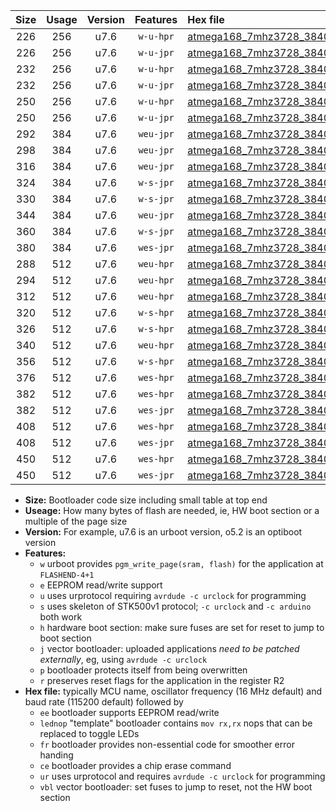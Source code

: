 |Size|Usage|Version|Features|Hex file|
|:-:|:-:|:-:|:-:|:--|
|226|256|u7.6|`w-u-hpr`|[atmega168_7mhz3728_38400bps_ur.hex](https://raw.githubusercontent.com/stefanrueger/urboot/main//atmega168_7mhz3728_38400bps_ur.hex)|
|226|256|u7.6|`w-u-jpr`|[atmega168_7mhz3728_38400bps_ur_vbl.hex](https://raw.githubusercontent.com/stefanrueger/urboot/main//atmega168_7mhz3728_38400bps_ur_vbl.hex)|
|232|256|u7.6|`w-u-hpr`|[atmega168_7mhz3728_38400bps_lednop_ur.hex](https://raw.githubusercontent.com/stefanrueger/urboot/main//atmega168_7mhz3728_38400bps_lednop_ur.hex)|
|232|256|u7.6|`w-u-jpr`|[atmega168_7mhz3728_38400bps_lednop_ur_vbl.hex](https://raw.githubusercontent.com/stefanrueger/urboot/main//atmega168_7mhz3728_38400bps_lednop_ur_vbl.hex)|
|250|256|u7.6|`w-u-hpr`|[atmega168_7mhz3728_38400bps_lednop_fr_ur.hex](https://raw.githubusercontent.com/stefanrueger/urboot/main//atmega168_7mhz3728_38400bps_lednop_fr_ur.hex)|
|250|256|u7.6|`w-u-jpr`|[atmega168_7mhz3728_38400bps_lednop_fr_ur_vbl.hex](https://raw.githubusercontent.com/stefanrueger/urboot/main//atmega168_7mhz3728_38400bps_lednop_fr_ur_vbl.hex)|
|292|384|u7.6|`weu-jpr`|[atmega168_7mhz3728_38400bps_ee_ur_vbl.hex](https://raw.githubusercontent.com/stefanrueger/urboot/main//atmega168_7mhz3728_38400bps_ee_ur_vbl.hex)|
|298|384|u7.6|`weu-jpr`|[atmega168_7mhz3728_38400bps_ee_lednop_ur_vbl.hex](https://raw.githubusercontent.com/stefanrueger/urboot/main//atmega168_7mhz3728_38400bps_ee_lednop_ur_vbl.hex)|
|316|384|u7.6|`weu-jpr`|[atmega168_7mhz3728_38400bps_ee_lednop_fr_ur_vbl.hex](https://raw.githubusercontent.com/stefanrueger/urboot/main//atmega168_7mhz3728_38400bps_ee_lednop_fr_ur_vbl.hex)|
|324|384|u7.6|`w-s-jpr`|[atmega168_7mhz3728_38400bps_vbl.hex](https://raw.githubusercontent.com/stefanrueger/urboot/main//atmega168_7mhz3728_38400bps_vbl.hex)|
|330|384|u7.6|`w-s-jpr`|[atmega168_7mhz3728_38400bps_lednop_vbl.hex](https://raw.githubusercontent.com/stefanrueger/urboot/main//atmega168_7mhz3728_38400bps_lednop_vbl.hex)|
|344|384|u7.6|`weu-jpr`|[atmega168_7mhz3728_38400bps_ee_lednop_fr_ce_ur_vbl.hex](https://raw.githubusercontent.com/stefanrueger/urboot/main//atmega168_7mhz3728_38400bps_ee_lednop_fr_ce_ur_vbl.hex)|
|360|384|u7.6|`w-s-jpr`|[atmega168_7mhz3728_38400bps_lednop_fr_vbl.hex](https://raw.githubusercontent.com/stefanrueger/urboot/main//atmega168_7mhz3728_38400bps_lednop_fr_vbl.hex)|
|380|384|u7.6|`wes-jpr`|[atmega168_7mhz3728_38400bps_ee_vbl.hex](https://raw.githubusercontent.com/stefanrueger/urboot/main//atmega168_7mhz3728_38400bps_ee_vbl.hex)|
|288|512|u7.6|`weu-hpr`|[atmega168_7mhz3728_38400bps_ee_ur.hex](https://raw.githubusercontent.com/stefanrueger/urboot/main//atmega168_7mhz3728_38400bps_ee_ur.hex)|
|294|512|u7.6|`weu-hpr`|[atmega168_7mhz3728_38400bps_ee_lednop_ur.hex](https://raw.githubusercontent.com/stefanrueger/urboot/main//atmega168_7mhz3728_38400bps_ee_lednop_ur.hex)|
|312|512|u7.6|`weu-hpr`|[atmega168_7mhz3728_38400bps_ee_lednop_fr_ur.hex](https://raw.githubusercontent.com/stefanrueger/urboot/main//atmega168_7mhz3728_38400bps_ee_lednop_fr_ur.hex)|
|320|512|u7.6|`w-s-hpr`|[atmega168_7mhz3728_38400bps.hex](https://raw.githubusercontent.com/stefanrueger/urboot/main//atmega168_7mhz3728_38400bps.hex)|
|326|512|u7.6|`w-s-hpr`|[atmega168_7mhz3728_38400bps_lednop.hex](https://raw.githubusercontent.com/stefanrueger/urboot/main//atmega168_7mhz3728_38400bps_lednop.hex)|
|340|512|u7.6|`weu-hpr`|[atmega168_7mhz3728_38400bps_ee_lednop_fr_ce_ur.hex](https://raw.githubusercontent.com/stefanrueger/urboot/main//atmega168_7mhz3728_38400bps_ee_lednop_fr_ce_ur.hex)|
|356|512|u7.6|`w-s-hpr`|[atmega168_7mhz3728_38400bps_lednop_fr.hex](https://raw.githubusercontent.com/stefanrueger/urboot/main//atmega168_7mhz3728_38400bps_lednop_fr.hex)|
|376|512|u7.6|`wes-hpr`|[atmega168_7mhz3728_38400bps_ee.hex](https://raw.githubusercontent.com/stefanrueger/urboot/main//atmega168_7mhz3728_38400bps_ee.hex)|
|382|512|u7.6|`wes-hpr`|[atmega168_7mhz3728_38400bps_ee_lednop.hex](https://raw.githubusercontent.com/stefanrueger/urboot/main//atmega168_7mhz3728_38400bps_ee_lednop.hex)|
|382|512|u7.6|`wes-jpr`|[atmega168_7mhz3728_38400bps_ee_lednop_vbl.hex](https://raw.githubusercontent.com/stefanrueger/urboot/main//atmega168_7mhz3728_38400bps_ee_lednop_vbl.hex)|
|408|512|u7.6|`wes-hpr`|[atmega168_7mhz3728_38400bps_ee_lednop_fr.hex](https://raw.githubusercontent.com/stefanrueger/urboot/main//atmega168_7mhz3728_38400bps_ee_lednop_fr.hex)|
|408|512|u7.6|`wes-jpr`|[atmega168_7mhz3728_38400bps_ee_lednop_fr_vbl.hex](https://raw.githubusercontent.com/stefanrueger/urboot/main//atmega168_7mhz3728_38400bps_ee_lednop_fr_vbl.hex)|
|450|512|u7.6|`wes-hpr`|[atmega168_7mhz3728_38400bps_ee_lednop_fr_ce.hex](https://raw.githubusercontent.com/stefanrueger/urboot/main//atmega168_7mhz3728_38400bps_ee_lednop_fr_ce.hex)|
|450|512|u7.6|`wes-jpr`|[atmega168_7mhz3728_38400bps_ee_lednop_fr_ce_vbl.hex](https://raw.githubusercontent.com/stefanrueger/urboot/main//atmega168_7mhz3728_38400bps_ee_lednop_fr_ce_vbl.hex)|

- **Size:** Bootloader code size including small table at top end
- **Useage:** How many bytes of flash are needed, ie, HW boot section or a multiple of the page size
- **Version:** For example, u7.6 is an urboot version, o5.2 is an optiboot version
- **Features:**
  + `w` urboot provides `pgm_write_page(sram, flash)` for the application at `FLASHEND-4+1`
  + `e` EEPROM read/write support
  + `u` uses urprotocol requiring `avrdude -c urclock` for programming
  + `s` uses skeleton of STK500v1 protocol; `-c urclock` and `-c arduino` both work
  + `h` hardware boot section: make sure fuses are set for reset to jump to boot section
  + `j` vector bootloader: uploaded applications *need to be patched externally*, eg, using `avrdude -c urclock`
  + `p` bootloader protects itself from being overwritten
  + `r` preserves reset flags for the application in the register R2
- **Hex file:** typically MCU name, oscillator frequency (16 MHz default) and baud rate (115200 default) followed by
  + `ee` bootloader supports EEPROM read/write
  + `lednop` "template" bootloader contains `mov rx,rx` nops that can be replaced to toggle LEDs
  + `fr` bootloader provides non-essential code for smoother error handing
  + `ce` bootloader provides a chip erase command
  + `ur` uses urprotocol and requires `avrdude -c urclock` for programming
  + `vbl` vector bootloader: set fuses to jump to reset, not the HW boot section

